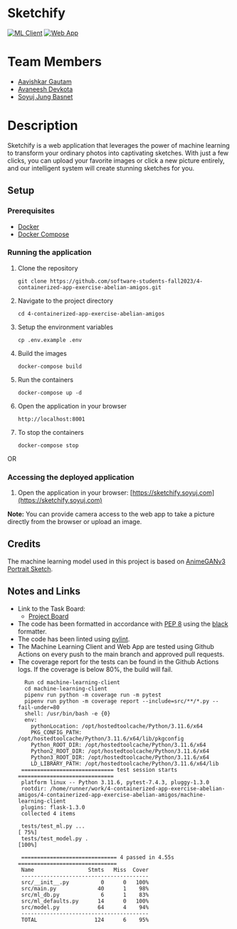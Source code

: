 # Sketchify

[![ML Client](https://github.com/software-students-fall2023/4-containerized-app-exercise-abelian-amigos/actions/workflows/test_ml.yml/badge.svg)](https://github.com/software-students-fall2023/4-containerized-app-exercise-abelian-amigos/actions/workflows/test_ml.yml) [![Web App](https://github.com/software-students-fall2023/4-containerized-app-exercise-abelian-amigos/actions/workflows/test_app.yml/badge.svg)](https://github.com/software-students-fall2023/4-containerized-app-exercise-abelian-amigos/actions/workflows/test_app.yml)

# Team Members

* [Aavishkar Gautam](https://github.com/aavishkar6)
* [Avaneesh Devkota](https://github.com/avaneeshdevkota)
* [Soyuj Jung Basnet](https://github.com/basnetsoyuj)

# Description

Sketchify is a web application that leverages the power of machine learning to transform your ordinary photos into 
captivating sketches. With just a few clicks, you can upload your favorite images or click a new picture entirely, 
and our intelligent system will create stunning sketches for you.

## Setup

### Prerequisites

* [Docker](https://docs.docker.com/get-docker/)
* [Docker Compose](https://docs.docker.com/compose/install/)

### Running the application

1. Clone the repository
    ```shell
    git clone https://github.com/software-students-fall2023/4-containerized-app-exercise-abelian-amigos.git
    ```
2. Navigate to the project directory
    ```shell
    cd 4-containerized-app-exercise-abelian-amigos
    ```
3. Setup the environment variables
    ```shell
    cp .env.example .env
    ```
4. Build the images
    ```shell
    docker-compose build
    ```
5. Run the containers
    ```shell
    docker-compose up -d
    ```
6. Open the application in your browser
    ```shell
    http://localhost:8001
    ```
7. To stop the containers
    ```shell
    docker-compose stop
    ```
   
OR

### Accessing the deployed application

1. Open the application in your browser: [https://sketchify.soyuj.com](https://sketchify.soyuj.com)
   
**Note:** You can provide camera access to the web app to take a picture directly from the browser or upload an image.


## Credits

The machine learning model used in this project is based on [AnimeGANv3 Portrait Sketch](https://github.com/TachibanaYoshino/AnimeGANv3).

## Notes and Links

* Link to the Task Board:
    * [Project Board](https://github.com/orgs/software-students-fall2023/projects/88/views/1)
* The code has been formatted in accordance with [PEP 8](https://www.python.org/dev/peps/pep-0008/) using the [black](https://black.readthedocs.io/en/stable/) formatter.
* The code has been linted using [pylint](https://www.pylint.org/).
* The Machine Learning Client and Web App are tested using Github Actions on every push to the main branch and approved pull requests.
* The coverage report for the tests can be found in the Github Actions logs. If the coverage is below 80%, the build will fail.
   ```
     Run cd machine-learning-client
     cd machine-learning-client
     pipenv run python -m coverage run -m pytest
     pipenv run python -m coverage report --include=src/**/*.py --fail-under=80
     shell: /usr/bin/bash -e {0}
     env:
       pythonLocation: /opt/hostedtoolcache/Python/3.11.6/x64
       PKG_CONFIG_PATH: /opt/hostedtoolcache/Python/3.11.6/x64/lib/pkgconfig
       Python_ROOT_DIR: /opt/hostedtoolcache/Python/3.11.6/x64
       Python2_ROOT_DIR: /opt/hostedtoolcache/Python/3.11.6/x64
       Python3_ROOT_DIR: /opt/hostedtoolcache/Python/3.11.6/x64
       LD_LIBRARY_PATH: /opt/hostedtoolcache/Python/3.11.6/x64/lib
    ============================= test session starts ==============================
    platform linux -- Python 3.11.6, pytest-7.4.3, pluggy-1.3.0
    rootdir: /home/runner/work/4-containerized-app-exercise-abelian-amigos/4-containerized-app-exercise-abelian-amigos/machine-learning-client
    plugins: flask-1.3.0
    collected 4 items
      
    tests/test_ml.py ...                                                     [ 75%]
    tests/test_model.py .                                                    [100%]
      
    ============================== 4 passed in 4.55s ===============================
    Name                 Stmts   Miss  Cover
    ----------------------------------------
    src/__init__.py          0      0   100%
    src/main.py             40      1    98%
    src/ml_db.py             6      1    83%
    src/ml_defaults.py      14      0   100%
    src/model.py            64      4    94%
    ----------------------------------------
    TOTAL                  124      6    95%
  ```

